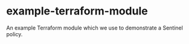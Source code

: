 # example-terraform-module
An example Terraform module which we use to demonstrate a Sentinel policy.
